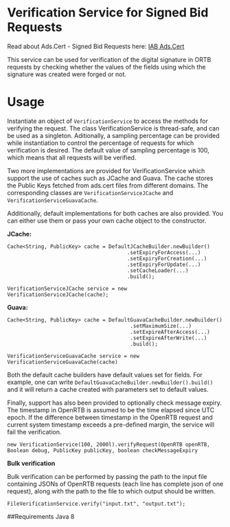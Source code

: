 # Verification Service for Signed Bid Requests

Read about Ads.Cert - Signed Bid Requests here: [IAB Ads.Cert](https://github.com/InteractiveAdvertisingBureau/openrtb/blob/master/ads.cert:%20Signed%20Bid%20Requests%201.0%20BETA.md)

This service can be used for verification of the digital signature in ORTB requests by checking whether the values of the fields using which the signature was created were forged or not.

# Usage

Instantiate an object of ``` VerificationService ``` to access the methods for verifying the request. The class VerificationService is thread-safe, and can be used as a singleton. Aditionally, a sampling percentage can be provided while instantiation to control the percentage of requests for which verification is desired. The default value of sampling percentage is 100, which means that all requests will be verified. 

Two more implementations are provided for VerificationService which support the use of caches such as JCache and Guava. The cache stores the Public Keys fetched from ads.cert files from different domains. The corresponding classes are ``` VerificationServiceJCache ``` and ``` VerificationServiceGuavaCache ```. 

Additionally, default implementations for both caches are also provided. You can either use them or pass your own cache object to the constructor.

**JCache:**

```
Cache<String, PublicKey> cache = DefaultJCacheBuilder.newBuilder()
                                       .setExpiryForAccess(...)
                                       .setExpiryForCreation(...)
                                       .setExpiryForUpdate(...)
                                       .setCacheLoader(...)
                                       .build();
                                       
VerificationServiceJCache service = new VerificationServiceJCache(cache);
```

**Guava:**

```
Cache<String, PublicKey> cache = DefaultGuavaCacheBuilder.newBuilder()
                                        .setMaximumSize(...)
                                        .setExpireAfterAccess(...)
                                        .setExpireAfterWrite(...)
                                        .build();

VerificationServiceGuavaCache service = new VerificationServiceGuavaCache(cache)
```

Both the default cache builders have default values set for fields. For example, one can write ``` DefaultGuavaCacheBuilder.newBuilder().build() ``` 
and it will return a cache created with parameters set to default values.

Finally, support has also been provided to optionally check message expiry. The timestamp in OpenRTB is assumed to be the time elapsed since UTC epoch. If the difference between timestamp in the OpenRTB request and current system timestamp exceeds a pre-defined margin, the service will fail the verification.
```
new VerificationService(100, 2000l).verifyRequest(OpenRTB openRTB, Boolean debug, PublicKey publicKey, boolean checkMessageExpiry
```

**Bulk verification**

Bulk verification can be performed by passing the path to the input file containing JSONs of OpenRTB requests (each line has complete json of one request), along with the path to the file to which output should be written.

```
FileVerificationService.verify("input.txt", "output.txt");
```

##Requirements
Java 8


